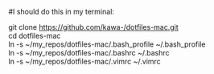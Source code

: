 #I should do this in my terminal:

git clone https://github.com/kawa-/dotfiles-mac.git  
cd dotfiles-mac  
ln -s ~/my_repos/dotfiles-mac/.bash_profile ~/.bash_profile  
ln -s ~/my_repos/dotfiles-mac/.bashrc ~/.bashrc  
ln -s ~/my_repos/dotfiles-mac/.vimrc ~/.vimrc  
